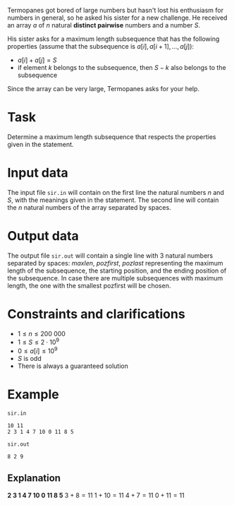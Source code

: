 
Termopanes got bored of large numbers but hasn't lost his enthusiasm for numbers in general, so he asked his sister for a new challenge. He received an array $a$ of $n$ natural **distinct pairwise** numbers and a number $S$.

His sister asks for a maximum length subsequence that has the following properties (assume that the subsequence is $a[i], a[i+1], \dots, a[j]$):
* $a[i] + a[j] = S$
* if element $k$ belongs to the subsequence, then $S - k$ also belongs to the subsequence

Since the array can be very large, Termopanes asks for your help.

# Task

Determine a maximum length subsequence that respects the properties given in the statement.

# Input data

The input file `sir.in` will contain on the first line the natural numbers $n$ and $S$, with the meanings given in the statement. The second line will contain the $n$ natural numbers of the array separated by spaces.

# Output data

The output file `sir.out` will contain a single line with $3$ natural numbers separated by spaces: $maxlen$, $pozfirst$, $pozlast$ representing the maximum length of the subsequence, the starting position, and the ending position of the subsequence. In case there are multiple subsequences with maximum length, the one with the smallest pozfirst will be chosen.

# Constraints and clarifications

* $1 \leq n \leq 200\ 000$
* $1 \leq S \leq 2 \cdot 10^9$
* $0 \leq a[i] \leq 10^9$
* $S$ is odd
* There is always a guaranteed solution

# Example

`sir.in`
```
10 11
2 3 1 4 7 10 0 11 8 5
```

`sir.out`
```
8 2 9
```

## Explanation

**$2 \ 3 \ 1 \ 4 \ 7 \ 10 \ 0 \ 11 \ 8 \ 5$**
$3 +  8 = 11$
$1 + 10 = 11$
$4 +  7 = 11$
$0 + 11 = 11$
